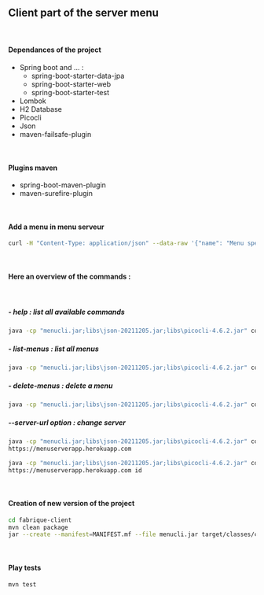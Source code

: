 ## Client part of the server menu

<br>

#### Dependances of the project

- Spring boot and ... :
  - spring-boot-starter-data-jpa
  - spring-boot-starter-web
  - spring-boot-starter-test
- Lombok
- H2 Database
- Picocli
- Json
- maven-failsafe-plugin

<br>

#### Plugins maven

- spring-boot-maven-plugin
- maven-surefire-plugin

<br>

#### Add a menu in menu serveur
```bash
curl -H "Content-Type: application/json" --data-raw '{"name": "Menu spécial scout", "dishes": [{"name": "Salade composée assaisonné aux herbes de prairies"},{"name": "Poisson acheté faute de prise"}, {"name": "Bananes au chocolat, ouf !"}]}' https://fabrique-menu.herokuapp.com/menus
```

<br>

#### Here an overview of the commands :

<br>

##### - help : list all available commands
```bash
java -cp "menucli.jar;libs\json-20211205.jar;libs\picocli-4.6.2.jar" com.cicdlectures.menucli.Menucli help
```

##### - list-menus : list all menus
```bash
java -cp "menucli.jar;libs\json-20211205.jar;libs\picocli-4.6.2.jar" com.cicdlectures.menucli.Menucli list-menus
```

##### - delete-menus : delete a menu
```bash
java -cp "menucli.jar;libs\json-20211205.jar;libs\picocli-4.6.2.jar" com.cicdlectures.menucli.Menucli delete-menus id
```

##### --server-url option : change server
```bash
java -cp "menucli.jar;libs\json-20211205.jar;libs\picocli-4.6.2.jar" com.cicdlectures.menucli.Menucli list-menus --server-url=
https://menuserverapp.herokuapp.com 
```

```bash
java -cp "menucli.jar;libs\json-20211205.jar;libs\picocli-4.6.2.jar" com.cicdlectures.menucli.Menucli delete-menus --server-url=
https://menuserverapp.herokuapp.com id
```


<br>

#### Creation of new version of the project

```bash
cd fabrique-client
mvn clean package
jar --create --manifest=MANIFEST.mf --file menucli.jar target/classes/com/cicdlectures/menucli/Menucli.class
```

<br>

#### Play tests
```bash
mvn test
```